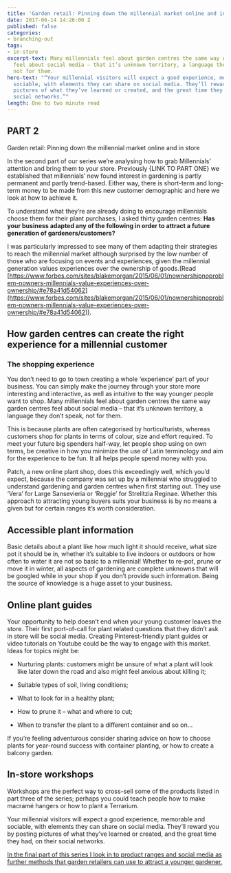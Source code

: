 ```yaml
---
title: 'Garden retail: Pinning down the millennial market online and in store'
date: 2017-06-14 14:26:00 Z
published: false
categories:
- branching-out
tags:
- in-store
excerpt-text: Many millennials feel about garden centres the same way garden centres
  feel about social media – that it’s unknown territory, a language they don’t speak,
  not for them.
hero-text: "“Your millennial visitors will expect a good experience, memorable and
  sociable, with elements they can share on social media. They’ll reward you by posting
  pictures of what they’ve learned or created, and the great time they had, on their
  social networks.”"
length: One to two minute read
---
```


## PART 2

Garden retail: Pinning down the millennial market online and in store

In the second part of our series we’re analysing how to grab Millennials’ attention and bring them to your store. Previously {LINK TO PART ONE} we established that millennials’ new found interest in gardening is partly permanent and partly trend-based. Either way, there is short-term and long-term money to be made from this new customer demographic and here we look at how to achieve it.

To understand what they’re are already doing to encourage millennials choose them for their plant purchases, I asked thirty garden centres: **Has your business adapted any of the following in order to attract a future generation of gardeners/customers?**

I was particularly impressed to see many of them adapting their strategies to reach the millennial market although surprised by the low number of those who are focusing on events and experiences, given the millennial generation values experiences over the ownership of goods.(Read [https://www.forbes.com/sites/blakemorgan/2015/06/01/nownershipnoproblem-nowners-millennials-value-experiences-over-ownership/#e78a41d54062](https://www.forbes.com/sites/blakemorgan/2015/06/01/nownershipnoproblem-nowners-millennials-value-experiences-over-ownership/#e78a41d54062)).

## How garden centres can create the right experience for a millennial customer

### The shopping experience

You don’t need to go to town creating a whole ‘experience’ part of your business. You can simply make the journey through your store more interesting and interactive, as well as intuitive to the way younger people want to shop. Many millennials feel about garden centres the same way garden centres feel about social media – that it’s unknown territory, a language they don’t speak, not for them.

This is because plants are often categorised by horticulturists, whereas customers shop for plants in terms of colour, size and effort required. To meet your future big spenders half-way, let people shop using on own terms, be creative in how you minimize the use of Latin terminology and aim for the experience to be fun. It all helps people spend money with you.

Patch, a new online plant shop, does this exceedingly well, which you’d expect, because the company was set up by a millennial who struggled to understand gardening and garden centres when first starting out. They use ‘Vera’ for Large Sansevieria or ‘Reggie’ for Strelitzia Reginae. Whether this approach to attracting young buyers suits your business is by no means a given but for certain ranges it’s worth consideration.

## Accessible plant information

Basic details about a plant like how much light it should receive, what size pot it should be in, whether it’s suitable to live indoors or outdoors or how often to water it are not so basic to a millennial! Whether to re-pot, prune or move it in winter, all aspects of gardening are complete unknowns that will be googled while in your shop if you don’t provide such information. Being the source of knowledge is a huge asset to your business.

## Online plant guides

Your opportunity to help doesn’t end when your young customer leaves the store. Their first port-of-call for plant related questions that they didn’t ask in store will be social media. Creating Pinterest-friendly plant guides or video tutorials on Youtube could be the way to engage with this market. Ideas for topics might be:

* Nurturing plants: customers might be unsure of what a plant will look like later down the road and also might feel anxious about killing it;

* Suitable types of soil, living conditions;

* What to look for in a healthy plant;

* How to prune it – what and where to cut;

* When to transfer the plant to a different container and so on…

If you’re feeling adventurous consider sharing advice on how to choose plants for year-round success with container planting, or how to create a balcony garden.

## In-store workshops

Workshops are the perfect way to cross-sell some of the products listed in part three of the series; perhaps you could teach people how to make macramé hangers or how to plant a Terrarium.

Your millennial visitors will expect a good experience, memorable and sociable, with elements they can share on social media. They’ll reward you by posting pictures of what they’ve learned or created, and the great time they had, on their social networks.

[In the final part of this series I look in to product ranges and social media as further methods that garden retailers can use to attract a younger gardener.](http://insideretail.com/articles/garden-retail-building-a-long-term-relationship-with-the-millennial-customer/)